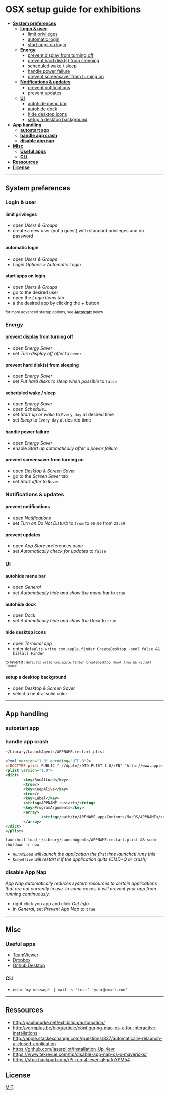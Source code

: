 # OSX setup guide for exhibitions

+ **[System preferences](#system-preferences)**
  + **[Login & user](#)**
    + [limit privileges](#limit-privileges)
    + [automatic login](#autmatic-login)
    + [start apps on login](#start-apps-on-login)
  + **[Energy](#energy)**
    + [prevent display from turning off](#prevent-display-from-turning-off)
    + [prevent hard disk(s) from sleeping](#)
    + [scheduled wake / sleep](#)
    + [handle power failure](#handle-power-failure)
    + [prevent screensaver from turning on](#prevent-screensaver-from-turning-on)
  + **[Notifications & updates](#)**
    + [prevent notifications](#prevent-notifications)
    + [prevent updates](#prevent-updates)
  + **[UI](#ui)**
    + [autohide menu bar](#autohide-menu-bar)
    + [autohide dock](#autohide-dock)
    + [hide desktop icons](#hide-desktop-icons)
    + [setup a desktop background](#setup-a-desktop-background)
+ **[App handling](#app-handling)**
  + **[autostart app](#autostart-app)**
  + **[handle app crash](#handle-app-crash)**
  + **[disable app nap](#disable-app-nap)**
+ **[Misc](#misc)**
  + **[Useful apps](#useful-apps)**
  + **[CLI](#cli)**
+ **[Ressources](#ressources)**
+ **[License](#license)**




--- 

## System preferences

### Login & user

#### limit privileges
+ open _Users & Groups_
+ create a new user (not a guest) with standard privileges and no password

#### automatic login
+ open _Users & Groups_
+ _Login Options_ > _Automatic Login_

#### start apps on login
+ open _Users & Groups_
+ go to the desired user
+ open the _Login Items_ tab
+ a the desired app by clicking the _+_ button

<sup>for more advanced startup options, see **[Autostart](autostart)** below</sup>

### Energy

#### prevent display from turning off
+ open _Energy Saver_
+ set _Turn display off after_ to `never`

#### prevent hard disk(s) from sleeping
+ open _Energy Saver_
+ set _Put hard disks to sleep when possible_ to `false`

#### scheduled wake / sleep
+ open _Energy Saver_
+ open _Schedule..._
+ set _Start up or wake_ to `Every day` at desired time
+ set _Sleep_ to `Every day` at desired time

#### handle power failure
+ open _Energy Saver_
+ enable _Start up automatically after a power failure_

#### prevent screensaver from turning on
+ open _Desktop & Screen Saver_
+ go to the _Screen Saver_ tab
+ set _Start after_ to `Never`

### Notifications & updates

#### prevent notifications
+ open _Notifications_
+ set _Turn on Do Not Disturb_ to `from` to `00:00` from `23:59`

#### prevent updates
+ open _App Store_ preferences pane
+ set _Automatically check for updates_ to `false`

### UI

#### autohide menu bar
+ open _General_
+ set _Automatically hide and show the menu bar_ to `true`

#### autohide dock
+ open _Dock_
+ set _Automatically hide and show the Dock_ to `true`

#### hide desktop icons
+ open _Terminal.app_
+ enter `defaults write com.apple.finder CreateDesktop -bool false && killall Finder`

<sup>to revert it : `defaults write com.apple.finder CreateDesktop -bool true && killall Finder`</sup>

#### setup a desktop background
+ open _Desktop & Screen Saver_
+ select a neutral solid color

---
## App handling

### autostart app

### handle app crash
`~/Library/LaunchAgents/APPNAME.restart.plist`
```xml
<?xml version="1.0" encoding="UTF-8"?>
<!DOCTYPE plist PUBLIC "-//Apple//DTD PLIST 1.0//EN" "http://www.apple.com/DTDs/PropertyList-1.0.dtd">
<plist version="1.0">
<dict>
        <key>RunAtLoad</key>  
        <true/>  
        <key>KeepAlive</key>
        <true/>
        <key>Label</key>
        <string>APPNAME.restart</string>
        <key>ProgramArguments</key>
        <array>
                <string>/path/to/APPNAME.app/Contents/MacOS/APPNAME</string>
        </array>
</dict>
</plist>
```

`launchctl load ~/Library/LaunchAgents/APPNAME.restart.plist && sudo shutdown -r now
`

+ _`RunAtLoad` will launch the application the first time launchctl runs this_
+ _`KeepAlive` will restart it if the application quits (CMD+Q or crash)_

### disable App Nap
_App Nap automatically reduces system resources to certain applications that are not currently in use. In some cases, it will prevent your app from running continuously._
+ right click you app and click _Get Info_
+ in _General_, set _Prevent App Nap_ to `true`

---
## Misc

### Useful apps
+ [TeamViewer](https://www.teamviewer.com/)
+ [Dropbox](https://www.dropbox.com/)
+ [Github Desktop]()

### CLI
+ `echo 'my message' | mail -s 'test' 'your@email.com'`

---
## Ressources
+ http://paulbourke.net/exhibition/automation/
+ http://vormplus.be/blog/article/configuring-mac-os-x-for-interactive-installations
+ http://apple.stackexchange.com/questions/837/automatically-relaunch-a-closed-application
+ https://github.com/laserpilot/Installation_Up_4evr
+ https://www.tekrevue.com/tip/disable-app-nap-os-x-mavericks/
+ https://sfpc.hackpad.com/rPi-run-4-ever-qFgafqYPM54

## License
[MIT](https://tldrlegal.com/license/mit-license).

